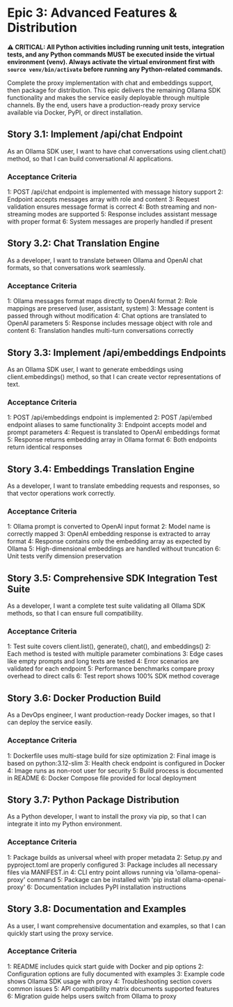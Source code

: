 # Epic 3: Advanced Features & Distribution

**⚠️ CRITICAL: All Python activities including running unit tests, integration tests, and any Python commands MUST be executed inside the virtual environment (venv). Always activate the virtual environment first with `source venv/bin/activate` before running any Python-related commands.**

Complete the proxy implementation with chat and embeddings support, then package for distribution. This epic delivers the remaining Ollama SDK functionality and makes the service easily deployable through multiple channels. By the end, users have a production-ready proxy service available via Docker, PyPI, or direct installation.

## Story 3.1: Implement /api/chat Endpoint

As an Ollama SDK user,
I want to have chat conversations using client.chat() method,
so that I can build conversational AI applications.

### Acceptance Criteria

1: POST /api/chat endpoint is implemented with message history support
2: Endpoint accepts messages array with role and content
3: Request validation ensures message format is correct
4: Both streaming and non-streaming modes are supported
5: Response includes assistant message with proper format
6: System messages are properly handled if present

## Story 3.2: Chat Translation Engine

As a developer,
I want to translate between Ollama and OpenAI chat formats,
so that conversations work seamlessly.

### Acceptance Criteria

1: Ollama messages format maps directly to OpenAI format
2: Role mappings are preserved (user, assistant, system)
3: Message content is passed through without modification
4: Chat options are translated to OpenAI parameters
5: Response includes message object with role and content
6: Translation handles multi-turn conversations correctly

## Story 3.3: Implement /api/embeddings Endpoints

As an Ollama SDK user,
I want to generate embeddings using client.embeddings() method,
so that I can create vector representations of text.

### Acceptance Criteria

1: POST /api/embeddings endpoint is implemented
2: POST /api/embed endpoint aliases to same functionality
3: Endpoint accepts model and prompt parameters
4: Request is translated to OpenAI embeddings format
5: Response returns embedding array in Ollama format
6: Both endpoints return identical responses

## Story 3.4: Embeddings Translation Engine

As a developer,
I want to translate embedding requests and responses,
so that vector operations work correctly.

### Acceptance Criteria

1: Ollama prompt is converted to OpenAI input format
2: Model name is correctly mapped
3: OpenAI embedding response is extracted to array format
4: Response contains only the embedding array as expected by Ollama
5: High-dimensional embeddings are handled without truncation
6: Unit tests verify dimension preservation

## Story 3.5: Comprehensive SDK Integration Test Suite

As a developer,
I want a complete test suite validating all Ollama SDK methods,
so that I can ensure full compatibility.

### Acceptance Criteria

1: Test suite covers client.list(), generate(), chat(), and embeddings()
2: Each method is tested with multiple parameter combinations
3: Edge cases like empty prompts and long texts are tested
4: Error scenarios are validated for each endpoint
5: Performance benchmarks compare proxy overhead to direct calls
6: Test report shows 100% SDK method coverage

## Story 3.6: Docker Production Build

As a DevOps engineer,
I want production-ready Docker images,
so that I can deploy the service easily.

### Acceptance Criteria

1: Dockerfile uses multi-stage build for size optimization
2: Final image is based on python:3.12-slim
3: Health check endpoint is configured in Docker
4: Image runs as non-root user for security
5: Build process is documented in README
6: Docker Compose file provided for local deployment

## Story 3.7: Python Package Distribution

As a Python developer,
I want to install the proxy via pip,
so that I can integrate it into my Python environment.

### Acceptance Criteria

1: Package builds as universal wheel with proper metadata
2: Setup.py and pyproject.toml are properly configured
3: Package includes all necessary files via MANIFEST.in
4: CLI entry point allows running via 'ollama-openai-proxy' command
5: Package can be installed with 'pip install ollama-openai-proxy'
6: Documentation includes PyPI installation instructions

## Story 3.8: Documentation and Examples

As a user,
I want comprehensive documentation and examples,
so that I can quickly start using the proxy service.

### Acceptance Criteria

1: README includes quick start guide with Docker and pip options
2: Configuration options are fully documented with examples
3: Example code shows Ollama SDK usage with proxy
4: Troubleshooting section covers common issues
5: API compatibility matrix documents supported features
6: Migration guide helps users switch from Ollama to proxy
